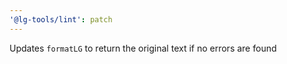 ```yaml
---
'@lg-tools/lint': patch
---
```


Updates `formatLG` to return the original text if no errors are found
